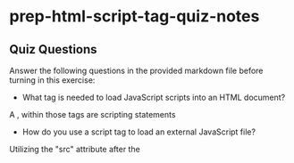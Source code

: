 # prep-html-script-tag-quiz-notes

## Quiz Questions

Answer the following questions in the provided markdown file before turning in this exercise:

- What tag is needed to load JavaScript scripts into an HTML document?

A <script> tag is needed in order to load Javascript into an HTML document

- How do you use a script tag to write JavaScript directly in the HTML document?

You use a <script> and </script>, within those tags are scripting statements

- How do you use a script tag to load an external JavaScript file?

Utilizing the "src" attribute after the <script> tag, lets the site pull information from what is being referrenced. Allowing the user to use the src throughout the code, reducing repetitive code by just using the src, instead of having to type it all out

## Notes

All student notes should be written here.

How to write `Code Examples` in markdown

for JS:

```javascript
const data = 'Howdy';
```

for HTML:

```html
<div>
  <p>This is text content</p>
</div>
```

for CSS:

```css
div {
  width: 100%;
}
```
